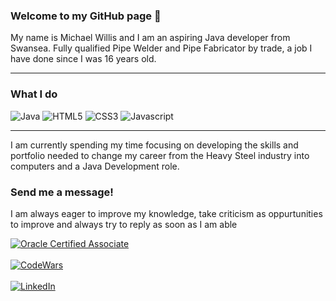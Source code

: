 ### Welcome to my GitHub page 👋

My name is Michael Willis and I am an aspiring Java developer from Swansea. Fully qualified Pipe Welder and Pipe Fabricator by trade, a job I have done since I was 16 years old.

---

### What I do

<P>
<img alt="Java" src="https://img.shields.io/badge/Java-007396?logo=java&logoColor=white&style=for-the-badge" />
<img alt="HTML5" src="https://img.shields.io/badge/HTML5-E34F26?logo=html5&logoColor=white&style=for-the-badge" />
<img alt="CSS3" src="https://img.shields.io/badge/CSS3-1572B6?logo=css3&logoColor=white&style=for-the-badge" />
<img alt="Javascript" src="https://img.shields.io/badge/Javascript-F7DF1E?logo=javascript&logoColor=black&style=for-the-badge" />
</p>

---

I am currently spending my time focusing on developing the skills and portfolio needed to change my career from the Heavy Steel industry into computers and a Java Development role.

### Send me a message!

I am always eager to improve my knowledge, take criticism as oppurtunities to improve and always try to reply as soon as I am able


<a href="https://www.credly.com/earner/earned/badge/8405b3b9-5a59-4835-ab53-425820d25993">
   <img alt="Oracle Certified Associate" src="https://images.credly.com/size/220x220/images/a9848abf-f8bd-474d-a9b4-6086da11a916/Oracle_Associates_Badge__1_.png" />
</a>
<br><br>
<a href="https://www.codewars.com/users/Michael%20Willis">
   <img alt="CodeWars" src="https://www.codewars.com/users/Michael%20Willis/badges/large" />
</a>
<br><br>
<a href="https://www.linkedin.com/in/michael-willis-2918b6216/">
   <img alt="LinkedIn" src="https://img.shields.io/badge/linkedin-0A66C2?logo=LinkedIn&logoColor=white&style=for-the-badge&logo=appveyor" />
</a>

